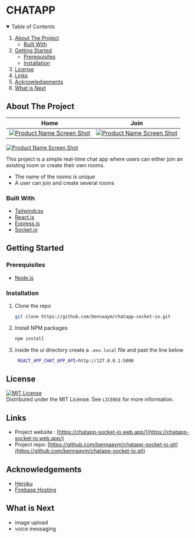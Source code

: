 # CHATAPP

<!-- TABLE OF CONTENTS -->
<details open="open">
  <summary>Table of Contents</summary>
  <ol>
    <li>
      <a href="#about-the-project">About The Project</a>
      <ul>
        <li><a href="#built-with">Built With</a></li>
      </ul>
    </li>
    <li>
      <a href="#getting-started">Getting Started</a>
      <ul>
        <li><a href="#prerequisites">Prerequisites</a></li>
        <li><a href="#installation">Installation</a></li>
      </ul>
    </li>
    <li><a href="#license">License</a></li>
    <li><a href="#links">Links</a></li>
    <li><a href="#acknowledgements">Acknowledgements</a></li>
    <li><a href="#what-is-next">What is Next</a></li>

  </ol>
</details>



<!-- ABOUT THE PROJECT -->
## About The Project
Home           |  Join
:-------------------------:|:-------------------------:
[![Product Name Screen Shot][product-screenshot]](https://chatapp-socket-io.web.app/)  |  [![Product Name Screen Shot][product-screenshot-2]](https://chatapp-socket-io.web.app/)

[![Product Name Screen Shot][product-screenshot-3]](https://chatapp-socket-io.web.app/)

This project is a simple real-time chat app where  users can either join an existing room or create their own rooms. 
* The name of the rooms is unique
* A user can join and create several rooms

### Built With

* [Tailwindcss](https://tailwindcss.com/)
* [React.js](https://reactjs.org)
* [Express.js](https://expressjs.com/)
* [Socket.io](https://socket.io/)

<!-- GETTING STARTED -->
## Getting Started

### Prerequisites

* [Node.js](https://nodejs.org)

### Installation

1. Clone the repo
   ```sh
   git clone https://github.com/bennaaym/chatapp-socket-io.git
   ```
2. Install NPM packages 
   ```sh
   npm install
   ```
3. inside the ui directory create a `.env.local` file and past the line below
   ```sh
    REACT_APP_CHAT_APP_API=http://127.0.0.1:5000
   ```
<!-- LICENSE -->
## License
[![MIT License][license-shield]][license-url]<br>
Distributed under the MIT License. See `LICENSE` for more information.



<!-- CONTACT -->
## Links

* Project website : [https://chatapp-socket-io.web.app/](https://chatapp-socket-io.web.app/)
* Project repo: [https://github.com/bennaaym/chatapp-socket-io.git](https://github.com/bennaaym/chatapp-socket-io.git)



<!-- ACKNOWLEDGEMENTS -->
## Acknowledgements

* [Heroku](https://dashboard.heroku.com/apps)
* [Firebase Hosting](https://www.firebase.com/)


## What is Next
* image upload
* voice messaging


<!-- MARKDOWN LINKS & IMAGES -->
<!-- https://www.markdownguide.org/basic-syntax/#reference-style-links -->
[license-shield]: https://img.shields.io/github/license/othneildrew/Best-README-Template.svg?style=for-the-badge
[license-url]: https://github.com/othneildrew/Best-README-Template/blob/master/LICENSE.txt
[product-screenshot]: https://i.ibb.co/MMSxZN9/screely-1626450806802.png
[product-screenshot-2]:https://i.ibb.co/Ht0yn9c/screely-1626450830462.png
[product-screenshot-3]:https://i.ibb.co/vJPtZVm/screely-1626450853410.png